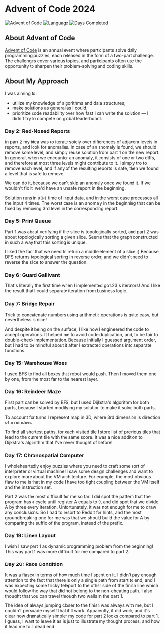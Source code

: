 # Advent of Code 2024

![Advent of Code](https://img.shields.io/badge/Advent%20of%20Code-2024-brightgreen)
![Language](https://img.shields.io/badge/Language-Go-blue)
![Days Completed](https://img.shields.io/badge/Days%20Completed-22-orange)

## About Advent of Code

[Advent of Code](https://adventofcode.com/) is an annual event where participants solve daily programming puzzles, each
released in the form of a two-part challenge. The challenges cover various topics, and participants often use the
opportunity to sharpen their problem-solving and coding skills.

## About My Approach

I was aiming to:

* utilize my knowledge of algorithms and data structures;
* make solutions as general as I could;
* prioritize code readability over how fast I can write the solution — I didn't try to compete on global leaderboard.

### Day 2: Red-Nosed Reports

In part 2 my idea was to iterate solely over differences of adjacent levels in reports, and look for anomalies. In case
of an anomaly is found, we should remove some level, and simply reuse solution from part 1 on the new report. In
general, when we encounter an anomaly, it consists of one or two diffs, and therefore at most three levels might
contribute to it. I simply tro to remove each level, and if any of the resulting reports is safe, then we found a level
that is safe to remove.

We can do it, because we can't skip an anomaly once we found it. If we wouldn't fix it, we'd have an unsafe report in
the beginning.

Solution runs in `O(N)` time of input data, and in the worst case processes all the input 4 times. The worst case is an
anomaly in the beginning that can be fixed by removing 3rd level in the corresponding report.

### Day 5: Print Queue

Part 1 was about verifying if the slice is topologically sorted, and part 2 was about topologically sorting a given
slice. Seems that the graph constructed in such a way that this sorting is unique.

I liked the fact that we need to return a middle element of a slice :) Because DFS returns topological sorting in
reverse order, and we didn't need to reverse the slice to answer the question.

### Day 6: Guard Gallivant

That's literally the first time when I implemented go1.23's iterators! And I like the result that I could separate
iteration from business logic.

### Day 7: Bridge Repair

Trick to concatenate numbers using arithmetic operations is quite easy, but nevertheless is nice!

And despite it being on the surface, I like how I engineered the code to accept operations. It helped me to avoid code
duplication, and, to be fair to double-check implementation. Because initially I guessed argument order, but I had to be
mindful about it after I extracted operations into separate functions.

### Day 15: Warehouse Woes

I used BFS to find all boxes that robot would push. Then I moved them one by one, from the most far to the nearest
layer.

### Day 16: Reindeer Maze

First part can be solved by BFS, but I used Dijkstra's algorithm for both parts, because I started modifying my solution
to make it solve both parts.

To account for turns I represent map in 3D, where 3rd dimension is direction of a reindeer.

To find all shortest paths, for each visited tile I store list of previous tiles that lead to the current tile with the
same score. It was a nice addition to Dijkstra's algorithm that I've never thought of before!

### Day 17: Chronospatial Computer

I wholeheartedly enjoy puzzles where you need to craft some sort of interpreter or virtual machine! I saw some design
challenges and want to explore more about the VM architecture. For example, the most obvious flaw to me is that in my
code I have too tight coupling between the VM itself and the instruction set.

Part 2 was the most difficult for me so far. I did spot the pattern that the program has a cycle until register A equals
to 0, and did spot that we divide A by three every iteration. Unfortunately, it was not enough for me to draw any
conclusions. So I had to resort to Reddit for hints, and the most groundbreaking one for me was that we should build the
value for A by comparing the suffix of the program, instead of the prefix.

### Day 19: Linen Layout

I wish I saw part 1 as dynamic programming problem from the beginning! This way part 1 was more difficult for me
compared to part 2.

### Day 20: Race Condition

It was a fiasco in terms of how much time I spent on it. I didn't pay enough attention to the fact that there is only a
single path from start to end, and I was expecting some tricky teleport to the other side of the finish line which would
follow the way that did not belong to the non-cheating path. I also thought that you can travel through two walls in the
part 1.

The idea of always jumping closer to the finish was always with me, but I couldn't persuade myself that it'll work.
Apparently, it did work, and it's clear how dramatically simpler my code for part 2 looks compared to part 1. I guess, I
want to leave it as is just to illustrate my thought process, and how it lead me to a dead end.
